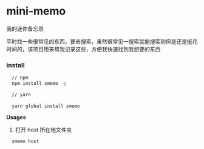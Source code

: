 # mini-memo
我的迷你备忘录

平时找一些很常见的东西，要去搜索，虽然很常见一搜索就能搜索到但是还是挺花时间的，该项目用来帮我记录这些，方便我快速找到我想要的东西


### install

```bash
  // npm 
  npm install smemo -g
  
  // yarn 
  
  yarn global install smemo
```


**Usages**

1. 打开 host 所在地文件夹  

```bash
  smemo host
```

